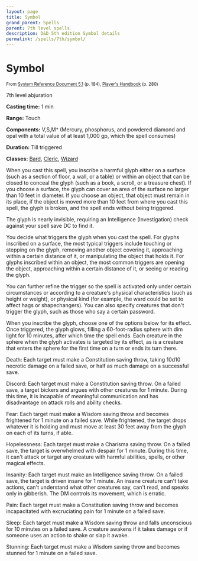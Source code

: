 ```yaml
---
layout: page
title: Symbol
grand_parent: Spells
parent: 7th level spells 
description: D&D 5th edition Symbol details
permalink: /spells/7th/symbol/
---
```


# Symbol

<small>From <a target="_blank" href="https://media.wizards.com/2016/downloads/DND/SRD-OGL_V5.1.pdf">System Reference Document 5.1</a> (p. 184), <a target="_blank" href="https://dnd.wizards.com/products/tabletop-games/rpg-products/rpg_playershandbook">Player's Handbook</a> (p. 280)</small>


7th level abjuration

**Casting time:** 1 min

**Range:** Touch

**Components:** V,S,M† (Mercury, phosphorus, and powdered diamond and opal with a total value of at least 1,000 gp, which the spell consumes)

**Duration:** Till triggered

**Classes:** [Bard](/classes/bard/), [Cleric](/classes/cleric/), [Wizard](/classes/wizard/)

When you cast this spell, you inscribe a harmful glyph either on a surface (such as a section of floor, a wall, or a table) or within an object that can be closed to conceal the glyph (such as a book, a scroll, or a treasure chest). If you choose a surface, the glyph can cover an area of the surface no larger than 10 feet in diameter. If you choose an object, that object must remain in its place, if the object is moved more than 10 feet from where you cast this spell, the glyph is broken, and the spell ends without being triggered.

   The glyph is nearly invisible, requiring an Intelligence (Investigation) check against your spell save DC to find it.

   You decide what triggers the glyph when you cast the spell. For glyphs inscribed on a surface, the most typical triggers include touching or stepping on the glyph, removing another object covering it, approaching within a certain distance of it, or manipulating the object that holds it. For glyphs inscribed within an object, the most common triggers are opening the object, approaching within a certain distance of it, or seeing or reading the glyph.

   You can further refine the trigger so the spell is activated only under certain circumstances or according to a creature's physical characteristics (such as height or weight), or physical kind (for example, the ward could be set to affect hags or shapechangers). You can also specify creatures that don't trigger the glyph, such as those who say a certain password.

   When you inscribe the glyph, choose one of the options below for its effect. Once triggered, the glyph glows, filling a 60-foot-radius sphere with dim light for 10 minutes, after which time the spell ends. Each creature in the sphere when the glyph activates is targeted by its effect, as is a creature that enters the sphere for the first time on a turn or ends its turn there.

   Death: Each target must make a Constitution saving throw, taking 10d10 necrotic damage on a failed save, or half as much damage on a successful save.

   Discord: Each target must make a Constitution saving throw. On a failed save, a target bickers and argues with other creatures for 1 minute. During this time, it is incapable of meaningful communication and has disadvantage on attack rolls and ability checks.

   Fear: Each target must make a Wisdom saving throw and becomes frightened for 1 minute on a failed save. While frightened, the target drops whatever it is holding and must move at least 30 feet away from the glyph on each of its turns, if able.

   Hopelessness: Each target must make a Charisma saving throw. On a failed save, the target is overwhelmed with despair for 1 minute. During this time, it can't attack or target any creature with harmful abilities, spells, or other magical effects.

   Insanity: Each target must make an Intelligence saving throw. On a failed save, the target is driven insane for 1 minute. An insane creature can't take actions, can't understand what other creatures say, can't read, and speaks only in gibberish. The DM controls its movement, which is erratic.

   Pain: Each target must make a Constitution saving throw and becomes incapacitated with excruciating pain for 1 minute on a failed save.

   Sleep: Each target must make a Wisdom saving throw and falls unconscious for 10 minutes on a failed save. A creature awakens if it takes damage or if someone uses an action to shake or slap it awake.

   Stunning: Each target must make a Wisdom saving throw and becomes stunned for 1 minute on a failed save.